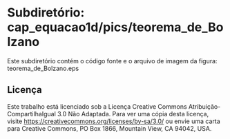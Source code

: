 # Subdiretório: cap_equacao1d/pics/teorema_de_Bolzano

Este subdiretório contém o código fonte e o arquivo de imagem da figura:
teorema_de_Bolzano.eps

## Licença
Este trabalho está licenciado sob a Licença Creative Commons Atribuição-CompartilhaIgual 3.0 Não Adaptada. Para ver uma cópia desta licença, visite https://creativecommons.org/licenses/by-sa/3.0/ ou envie uma carta para Creative Commons, PO Box 1866, Mountain View, CA 94042, USA.
